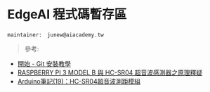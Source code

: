 # EdgeAI 程式碼暫存區

```
maintainer:　junew@aiacademy.tw
```

> 參考:
- [開始 - Git 安裝教學](https://reurl.cc/m9rEdl)
- [RASPBERRY PI 3 MODEL B 與 HC-SR04 超音波感測器之原理釋疑](https://pse.is/vu882)
- [Arduino筆記(19)：HC-SR04超音波測距模組](https://reurl.cc/OqG917)